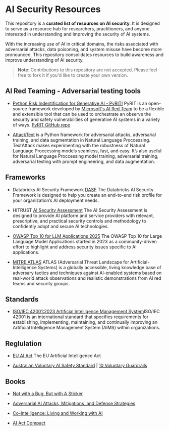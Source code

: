 # AI Security Resources

This repository is a **curated list of resources on AI security**. It is designed to serve as a resource hub for researchers, practitioners, and anyone interested in understanding and improving the security of AI systems.

With the increasing use of AI in critical domains, the risks associated with adversarial attacks, data poisoning, and system misuse have become more pronounced. This repository consolidates resources to build awareness and improve understanding of AI security.

> **Note**: Contributions to this repository are not accepted. Please feel free to fork it if you'd like to create your own version.

## AI Red Teaming - Adversarial testing tools

* [Python Risk Indentification for Generative AI - PyRIT!](https://azure.github.io/PyRIT/) PyRIT is an open-source framework developed by [Microsoft's AI Red Team](https://www.microsoft.com/en-us/security/blog/2024/02/22/announcing-microsofts-open-automation-framework-to-red-team-generative-ai-systems/) to be a flexible and extensible tool that can be used to orchestrate an observe the security and safety vulnerabilities of generative AI systems in a variety of ways.
[PyRIT GitHub repo](https://github.com/Azure/PyRIT)

* [AttackText](https://textattack.readthedocs.io/en/master/) is a Python framework for adversarial attacks, adversarial training, and data augmentation in Natural Language Proccessing. TextAttack makes experimenting with the robustness of Natural Language Proccessing models seamless, fast, and easy. It’s also useful for Natural Language Proccessing model training, adversarial training, adversarial testing with prompt engineering, and data augmentation.

## Frameworks

* Databricks AI Security Framework [DASF](https://www.databricks.com/resources/whitepaper/databricks-ai-security-framework-dasf) The Databricks AI Security Framework is designed to help you create an end-to-end risk profile for your organization’s AI deployment needs.

* HITRUST [AI Security Assessment](https://hitrustalliance.net/assessments-and-certifications/aisecurityassessment) The AI Security Assessment is designed to provide AI platform and service providers with relevant, prescriptive, and practical security controls and methodology to confidently adopt and secure AI technologies.

* [OWASP Top 10 for LLM Applications 2025](https://genai.owasp.org/resource/owasp-top-10-for-llm-applications-2025/) The OWASP Top 10 for Large Language Model Applications started in 2023 as a community-driven effort to highlight and address security issues specific to AI applications. 

* [MITRE ATLAS](https://atlas.mitre.org/) ATLAS (Adversarial Threat Landscape for Artificial-Intelligence Systems) is a globally accessible, living knowledge base of adversary tactics and techniques against Al-enabled systems based on real-world attack observations and realistic demonstrations from Al red teams and security groups.

## Standards

* [ISO/IEC 42001:2023 Artificial Intelligence Management System](https://www.iso.org/standard/81230.html)ISO/IEC 42001 is an international standard that specifies requirements for establishing, implementing, maintaining, and continually improving an Artificial Intelligence Management System (AIMS) within organizations.

## Reglulation

* [EU AI Act](https://artificialintelligenceact.eu/) The EU Artificial Intelligence Act

* [Australian Voluntary AI Safety Standard](https://www.industry.gov.au/publications/voluntary-ai-safety-standard) | [10 Voluntary Guardrails](https://www.industry.gov.au/publications/voluntary-ai-safety-standard/10-guardrails)

## Books

* [Not with a Bug, But with A Sticker](https://www.wiley.com/en-us/Not+with+a+Bug%2C+But+with+a+Sticker%3A+Attacks+on+Machine+Learning+Systems+and+What+To+Do+About+Them-p-9781119883999)

* [Adversarial AI Attacks, Mitigations, and Defense Strategies](https://www.packtpub.com/en-au/product/adversarial-ai-attacks-mitigations-and-defense-strategies-9781835088678?srsltid=AfmBOoqCrkIs2JWvcMSjdAV3nSLcxlUgr9iUnZrjRl7tjxiOZ3y6FJwU)

* [Co-Intelligence: Living and Working with AI](https://www.penguinrandomhouse.com/books/741805/co-intelligence-by-ethan-mollick/)

* [AI Act Compact](https://books.google.com.au/books/about/AI_Act_compact.html?id=EK04EQAAQBAJ&redir_esc=y)


